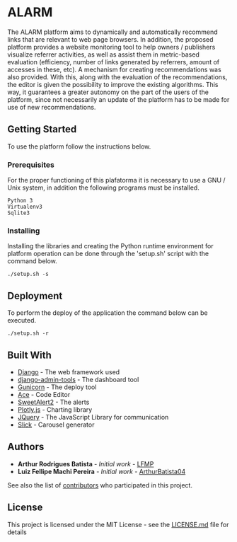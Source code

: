 # ALARM

The ALARM platform aims to dynamically and automatically recommend links that are relevant to web page browsers. In addition, the proposed platform provides a website monitoring tool to help owners / publishers visualize referrer activities, as well as assist them in metric-based evaluation (efficiency, number of links generated by referrers, amount of accesses in these, etc).
A mechanism for creating recommendations was also provided. With this, along with the evaluation of the recommendations, the editor is given the possibility to improve the existing algorithms. This way, it guarantees a greater autonomy on the part of the users of the platform, since not necessarily an update of the platform has to be made for use of new recommendations.

## Getting Started

To use the platform follow the instructions below.

### Prerequisites

For the proper functioning of this plafatorma it is necessary to use a GNU / Unix system, in addition the following programs must be installed.

```
Python 3
Virtualenv3
Sqlite3
```

### Installing

Installing the libraries and creating the Python runtime environment for platform operation can be done through the 'setup.sh' script with the command below.

```
./setup.sh -s
```

## Deployment

To perform the deploy of the application the command below can be executed.

```
./setup.sh -r
```

## Built With

* [Django](https://github.com/django/django) - The web framework used
* [django-admin-tools](https://github.com/django-admin-tools/django-admin-tools) - The dashboard tool
* [Gunicorn](https://github.com/benoitc/gunicorn) - The deploy tool
* [Ace](https://github.com/ajaxorg/ace) - Code Editor
* [SweetAlert2](https://sweetalert2.github.io/) - The alerts
* [Plotly.js](https://github.com/plotly/plotly.js) - Charting library
* [JQuery](https://github.com/jquery/jquery) - The JavaScript Library for communication
* [Slick](https://kenwheeler.github.io/slick/) - Carousel generator

## Authors

* **Arthur Rodrigues Batista** - *Initial work* - [LFMP](https://github.com/LFMP)
* **Luiz Fellipe Machi Pereira** - *Initial work* - [ArthurBatista04](https://github.com/ArthurBatista04)

See also the list of [contributors](https://github.com/LFMP/ALARM/contributors) who participated in this project.

## License

This project is licensed under the MIT License - see the [LICENSE.md](LICENSE.md) file for details
